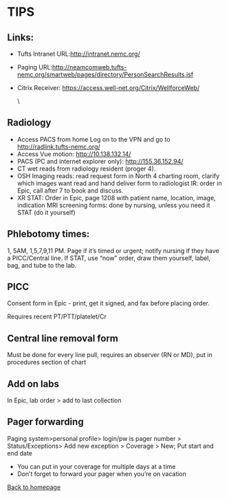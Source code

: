 # TIPS

## Links:

* Tufts Intranet URL:<http://intranet.nemc.org/>
* Paging URL:<http://neamcomweb.tufts-nemc.org/smartweb/pages/directory/PersonSearchResults.jsf>
* Citrix Receiver: <https://access.well-net.org/Citrix/WellforceWeb/>

  \

## Radiology

* Access PACS from home Log on to the VPN and go to <http://radlink.tufts-nemc.org/>
* Access Vue motion: <http://10.138.132.14/>
* PACS (PC and internet explorer only): <http://155.36.152.94/>
* CT wet reads from radiology resident (proger 4).
* OSH Imaging reads: read request form in North 4 charting room, clarify which images want read and hand deliver form to radiologist IR: order in Epic, call after 7 to book and discuss.
* XR STAT: Order in Epic, page 1208 with patient name, location, image, indication MRI screening forms: done by nursing, unless you need it STAT (do it yourself)


## Phlebotomy times:

1, 5AM, 1,5,7,9,11 PM. Page if it’s timed or urgent; notify nursing if they have a PICC/Central line. If STAT, use “now” order, draw them yourself, label, bag, and tube to the lab.


## PICC

Consent form in Epic - print, get it signed, and fax before placing order.

Requires recent PT/PTT/platelet/Cr


## Central line removal form

Must be done for every line pull, requires an observer (RN or MD), put in procedures section of chart


## Add on labs

In Epic, lab order > add to last collection


## Pager forwarding

Paging system>personal profile> login/pw is pager number > Status/Exceptions> Add new exception > Coverage > New; Put start and end date

* You can put in your coverage for multiple days at a time
* Don’t forget to forward your pager when you’re on vacation


[Back to homepage](../index.html)



